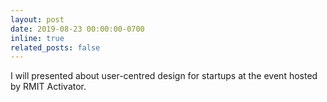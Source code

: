 ```yaml
---
layout: post
date: 2019-08-23 00:00:00-0700
inline: true
related_posts: false
---
```


I will presented about user-centred design for startups at the event hosted by RMIT Activator.